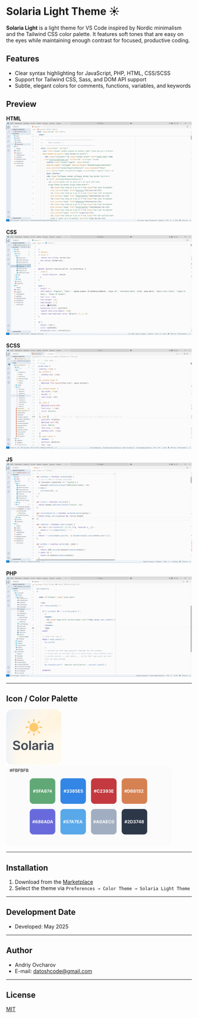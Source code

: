 # Solaria Light Theme ☀️

**Solaria Light** is a light theme for VS Code inspired by Nordic minimalism and the Tailwind CSS color palette. It features soft tones that are easy on the eyes while maintaining enough contrast for focused, productive coding.

## Features

- Clear syntax highlighting for JavaScript, PHP, HTML, CSS/SCSS
- Support for Tailwind CSS, Sass, and DOM API support
- Subtle, elegant colors for comments, functions, variables, and keywords

## Preview

**HTML** 
<img src="images/screenshot-light-theme-1.webp" alt="img"><br><br>
**CSS** 
<img src="images/screenshot-light-theme-2.webp" alt="img"><br><br>
**SCSS** 
<img src="images/screenshot-light-theme-4.webp" alt="img"><br><br>
**JS** 
<img src="images/screenshot-light-theme-3.webp" alt="img"><br><br>
**PHP** 
<img src="images/screenshot-light-theme-5.webp" alt="img">

---

## Icon / Сolor Palette 
<img src="images/icon-solaria-light.webp" width="150px" alt="img">
<img src="images/colors-light.webp" width="450px" alt="img">

---

## Installation

1. Download from the [Marketplace](https://marketplace.visualstudio.com/items?itemName=ovcharovcoder.solaria-light-theme)
2. Select the theme via `Preferences → Color Theme → Solaria Light Theme`

---

## Development Date  
- Developed: May 2025

---

## Author

- Andriy Ovcharov
- E-mail: datoshcode@gmail.com

---

## License

<a href="LICENSE">MIT</a>

